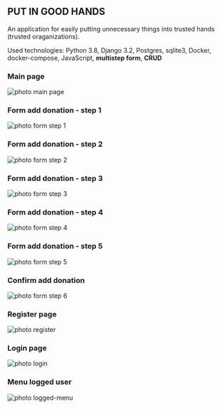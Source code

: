 PUT IN GOOD HANDS
---------------------

An application for easily putting unnecessary things into trusted hands \
(trusted oraganizations).

Used technologies: Python 3.8, Django 3.2, Postgres, sqlite3, Docker, \
docker-compose, JavaScript, __multistep form__, __CRUD__

### Main page
![photo main page](https://github.com/andree0/put_in_good_hands/blob/main/put_in_good_hands_app/static/images/layout/index.png)

### Form add donation - step 1
![photo form step 1](https://github.com/andree0/put_in_good_hands/blob/main/put_in_good_hands_app/static/images/layout/form1.png)

### Form add donation - step 2
![photo form step 2](https://github.com/andree0/put_in_good_hands/blob/main/put_in_good_hands_app/static/images/layout/form2.png)

### Form add donation - step 3
![photo form step 3](https://github.com/andree0/put_in_good_hands/blob/main/put_in_good_hands_app/static/images/layout/form3.png)

### Form add donation - step 4
![photo form step 4](https://github.com/andree0/put_in_good_hands/blob/main/put_in_good_hands_app/static/images/layout/form4.png)

### Form add donation - step 5
![photo form step 5](https://github.com/andree0/put_in_good_hands/blob/main/put_in_good_hands_app/static/images/layout/form5.png)

### Confirm add donation
![photo form step 6](https://github.com/andree0/put_in_good_hands/blob/main/put_in_good_hands_app/static/images/layout/form6.png)

### Register page
![photo register](https://github.com/andree0/put_in_good_hands/blob/main/put_in_good_hands_app/static/images/layout/register.png)

### Login page
![photo login](https://github.com/andree0/put_in_good_hands/blob/main/put_in_good_hands_app/static/images/layout/login.png)

### Menu logged user
![photo logged-menu](https://github.com/andree0/put_in_good_hands/blob/main/put_in_good_hands_app/static/images/layout/logged-menu.png)
